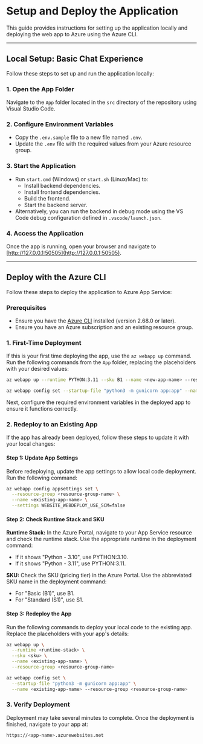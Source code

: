 # Setup and Deploy the Application

This guide provides instructions for setting up the application locally and deploying the web app to Azure using the Azure CLI.

---

## Local Setup: Basic Chat Experience

Follow these steps to set up and run the application locally:

### 1. Open the App Folder
Navigate to the `App` folder located in the `src` directory of the repository using Visual Studio Code.

### 2. Configure Environment Variables
- Copy the `.env.sample` file to a new file named `.env`.
- Update the `.env` file with the required values from your Azure resource group.

### 3. Start the Application
- Run `start.cmd` (Windows) or `start.sh` (Linux/Mac) to:
  - Install backend dependencies.
  - Install frontend dependencies.
  - Build the frontend.
  - Start the backend server.
- Alternatively, you can run the backend in debug mode using the VS Code debug configuration defined in `.vscode/launch.json`.

### 4. Access the Application
Once the app is running, open your browser and navigate to [http://127.0.0.1:50505](http://127.0.0.1:50505).

---

## Deploy with the Azure CLI

Follow these steps to deploy the application to Azure App Service:

### Prerequisites
- Ensure you have the [Azure CLI](https://learn.microsoft.com/en-us/cli/azure/install-azure-cli) installed (version 2.68.0 or later).
- Ensure you have an Azure subscription and an existing resource group.

### 1. First-Time Deployment
If this is your first time deploying the app, use the `az webapp up` command. Run the following commands from the `App` folder, replacing the placeholders with your desired values:

```sh
az webapp up --runtime PYTHON:3.11 --sku B1 --name <new-app-name> --resource-group <resource-group-name> --location <azure-region> --subscription <subscription-name>

az webapp config set --startup-file "python3 -m gunicorn app:app" --name <new-app-name>  --resource-group <resource-group-name>
```

Next, configure the required environment variables in the deployed app to ensure it functions correctly.

### 2. Redeploy to an Existing App

If the app has already been deployed, follow these steps to update it with your local changes:

#### Step 1: Update App Settings
Before redeploying, update the app settings to allow local code deployment. Run the following command:

```sh
az webapp config appsettings set \
  --resource-group <resource-group-name> \
  --name <existing-app-name> \
  --settings WEBSITE_WEBDEPLOY_USE_SCM=false
```

#### Step 2: Check Runtime Stack and SKU
**Runtime Stack:**
In the Azure Portal, navigate to your App Service resource and check the runtime stack. Use the appropriate runtime in the deployment command:
- If it shows "Python - 3.10", use PYTHON:3.10.
- If it shows "Python - 3.11", use PYTHON:3.11.

**SKU:**
Check the SKU (pricing tier) in the Azure Portal. Use the abbreviated SKU name in the deployment command:
- For "Basic (B1)", use B1.
- For "Standard (S1)", use S1.

#### Step 3: Redeploy the App
Run the following commands to deploy your local code to the existing app. Replace the placeholders with your app's details:

```sh
az webapp up \
  --runtime <runtime-stack> \
  --sku <sku> \
  --name <existing-app-name> \
  --resource-group <resource-group-name>

az webapp config set \
  --startup-file "python3 -m gunicorn app:app" \
  --name <existing-app-name> --resource-group <resource-group-name>
```

### 3. Verify Deployment
Deployment may take several minutes to complete.
Once the deployment is finished, navigate to your app at:
```sh
https://<app-name>.azurewebsites.net
```
